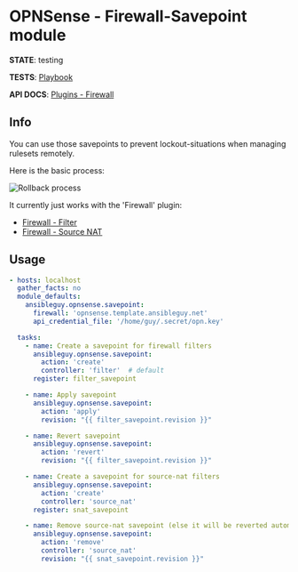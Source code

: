 # OPNSense - Firewall-Savepoint module

**STATE**: testing

**TESTS**: [Playbook](https://github.com/ansibleguy/collection_opnsense/blob/stable/tests/savepoint.yml)

**API DOCS**: [Plugins - Firewall](https://docs.opnsense.org/development/api/plugins/firewall.html)

## Info

You can use those savepoints to prevent lockout-situations when managing rulesets remotely.

Here is the basic process:

![Rollback process](https://docs.opnsense.org/_images/blockdiag-43422f611798118832d099ed58decb1437fb76a0.png)

It currently just works with the 'Firewall' plugin:

- [Firewall - Filter](https://github.com/ansibleguy/collection_opnsense/blob/stable/docs/use_rule.md)
- [Firewall - Source NAT](https://github.com/ansibleguy/collection_opnsense/blob/stable/docs/use_snat.md)

## Usage

```yaml
- hosts: localhost
  gather_facts: no
  module_defaults:
    ansibleguy.opnsense.savepoint:
      firewall: 'opnsense.template.ansibleguy.net'
      api_credential_file: '/home/guy/.secret/opn.key'

  tasks:
    - name: Create a savepoint for firewall filters
      ansibleguy.opnsense.savepoint:
        action: 'create'
        controller: 'filter'  # default
      register: filter_savepoint

    - name: Apply savepoint
      ansibleguy.opnsense.savepoint:
        action: 'apply'
        revision: "{{ filter_savepoint.revision }}"

    - name: Revert savepoint
      ansibleguy.opnsense.savepoint:
        action: 'revert'
        revision: "{{ filter_savepoint.revision }}"

    - name: Create a savepoint for source-nat filters
      ansibleguy.opnsense.savepoint:
        action: 'create'
        controller: 'source_nat'
      register: snat_savepoint

    - name: Remove source-nat savepoint (else it will be reverted automatically)
      ansibleguy.opnsense.savepoint:
        action: 'remove'
        controller: 'source_nat'
        revision: "{{ snat_savepoint.revision }}"
```
